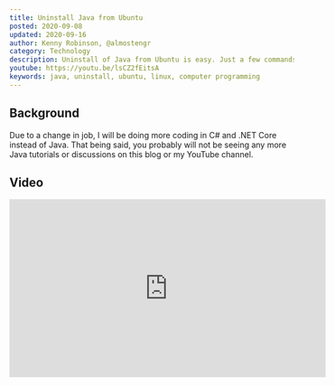 ```yaml
---
title: Uninstall Java from Ubuntu
posted: 2020-09-08
updated: 2020-09-16
author: Kenny Robinson, @almostengr
category: Technology
description: Uninstall of Java from Ubuntu is easy. Just a few commands to get it removed.
youtube: https://youtu.be/lsCZ2fEitsA
keywords: java, uninstall, ubuntu, linux, computer programming
---
```


## Background

Due to a change in job, I will be doing more coding in C# and .NET Core instead of Java. That being said,
you probably will not be seeing any more Java tutorials or discussions on this blog or my YouTube
channel.

## Video

<iframe width="560" height="315" src="https://www.youtube.com/embed/lsCZ2fEitsA" frameborder="0"
allow="accelerometer; autoplay; clipboard-write; encrypted-media; gyroscope; picture-in-picture"
allowfullscreen></iframe>
